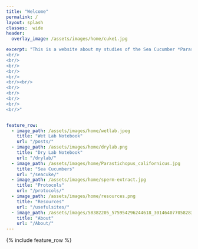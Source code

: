 ```yaml
---
title: "Welcome"
permalink: /
layout: splash
classes:  wide
header:
  overlay_image: /assets/images/home/cuke1.jpg

excerpt: "This is a website about my studies of the Sea Cucumber *Parastichopus californicus*. In it you will find my lab notebooks for wet and dry lab work in addition to protocols and resources I have found useful. --Jon Eilers
<br/>
<br/>
<br/>
<br/>
<br/>
<br/><br/>
<br/>
<br/>
<br/>
<br/>
<br/>"


feature_row:
  - image_path: /assets/images/home/wetlab.jpeg
    title: "Wet Lab Notebook"
    url: "/posts/"
  - image_path: /assets/images/home/drylab.png
    title: "Dry Lab Notebook"
    url: "/drylab/"
  - image_path: /assets/images/home/Parastichopus_californicus.jpg
    title: "Sea Cucumbers"
    url: "/seacuke/"
  - image_path: /assets/images/home/sperm-extract.jpg
    title: "Protocols"
    url: "/protocols/"
  - image_path: /assets/images/home/resources.png
    title: "Resources"
    url: "/usefulsites/"
  - image_path: /assets/images/58382205_575954296244618_3014640770582839296_n.jpg
    title: "About"
    url: "/About/"
---
```


{% include feature_row %}

 

